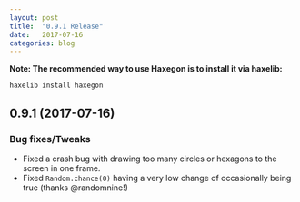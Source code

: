 ```yaml
---
layout: post
title:  "0.9.1 Release"
date:   2017-07-16
categories: blog
---
```


**Note: The recommended way to use Haxegon is to install it via haxelib:**

`haxelib install haxegon`

0.9.1 (2017-07-16)
------------------
### Bug fixes/Tweaks
* Fixed a crash bug with drawing too many circles or hexagons to the screen in one frame.
* Fixed `Random.chance(0)` having a very low change of occasionally being true (thanks @randomnine!)